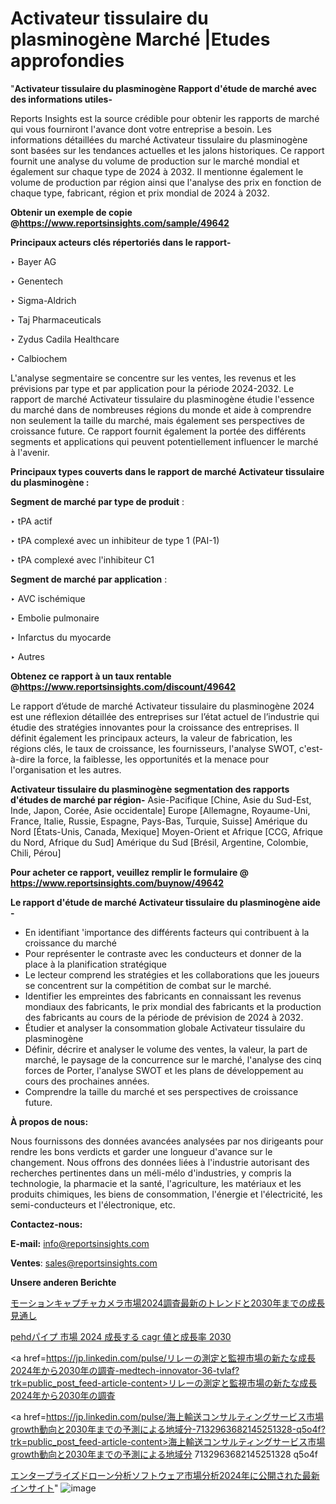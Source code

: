 # Activateur tissulaire du plasminogène Marché |Etudes approfondies

"<strong>Activateur tissulaire du plasminogène Rapport d'étude de marché avec des informations utiles-</strong>

Reports Insights est la source crédible pour obtenir les rapports de marché qui vous fourniront l'avance dont votre entreprise a besoin. Les informations détaillées du marché Activateur tissulaire du plasminogène sont basées sur les tendances actuelles et les jalons historiques. Ce rapport fournit une analyse du volume de production sur le marché mondial et également sur chaque type de 2024 à 2032. Il mentionne également le volume de production par région ainsi que l'analyse des prix en fonction de chaque type, fabricant, région et prix mondial de 2024 à 2032.

<strong><b>Obtenir un exemple de copie @</b></strong><a href=https://www.reportsinsights.com/sample/49642><strong><b>https://www.reportsinsights.com/sample/49642</b></strong></a>

<b>Principaux acteurs clés répertoriés dans le rapport-</b>

<b> </b>‣ Bayer AG

‣ Genentech

‣ Sigma-Aldrich

‣ Taj Pharmaceuticals

‣ Zydus Cadila Healthcare

‣ Calbiochem

L'analyse segmentaire se concentre sur les ventes, les revenus et les prévisions par type et par application pour la période 2024-2032. Le rapport de marché Activateur tissulaire du plasminogène étudie l'essence du marché dans de nombreuses régions du monde et aide à comprendre non seulement la taille du marché, mais également ses perspectives de croissance future. Ce rapport fournit également la portée des différents segments et applications qui peuvent potentiellement influencer le marché à l'avenir.

<strong>Principaux types couverts dans le rapport de marché Activateur tissulaire du plasminogène :</strong>

<strong>Segment de marché par type de produit</strong> :

‣ tPA actif

‣ tPA complexé avec un inhibiteur de type 1 (PAI-1)

‣ tPA complexé avec l'inhibiteur C1

<strong>Segment de marché par application</strong> :

‣ AVC ischémique

‣ Embolie pulmonaire

‣ Infarctus du myocarde

‣ Autres

<strong><b>Obtenez ce rapport à un taux rentable @</b></strong><a href=https://www.reportsinsights.com/discount/49642><strong><b>https://www.reportsinsights.com/discount/49642</b></strong></a>

Le rapport d’étude de marché Activateur tissulaire du plasminogène 2024 est une réflexion détaillée des entreprises sur l’état actuel de l’industrie qui étudie des stratégies innovantes pour la croissance des entreprises. Il définit également les principaux acteurs, la valeur de fabrication, les régions clés, le taux de croissance, les fournisseurs, l'analyse SWOT, c'est-à-dire la force, la faiblesse, les opportunités et la menace pour l'organisation et les autres.

<strong>Activateur tissulaire du plasminogène segmentation des rapports d'études de marché par région-</strong>
Asie-Pacifique [Chine, Asie du Sud-Est, Inde, Japon, Corée, Asie occidentale]
Europe [Allemagne, Royaume-Uni, France, Italie, Russie, Espagne, Pays-Bas, Turquie, Suisse]
Amérique du Nord [États-Unis, Canada, Mexique]
Moyen-Orient et Afrique [CCG, Afrique du Nord, Afrique du Sud]
Amérique du Sud [Brésil, Argentine, Colombie, Chili, Pérou]

<strong>Pour acheter ce rapport, veuillez remplir le formulaire @   <a href=https://www.reportsinsights.com/buynow/49642>https://www.reportsinsights.com/buynow/49642</a></strong>

<strong>Le rapport d'étude de marché Activateur tissulaire du plasminogène aide -</strong>
<ul>
  <li>En identifiant 'importance des différents facteurs qui contribuent à la croissance du marché</li>
  <li>Pour représenter le contraste avec les conducteurs et donner de la place à la planification stratégique</li>
  <li>Le lecteur comprend les stratégies et les collaborations que les joueurs se concentrent sur la compétition de combat sur le marché.</li>
  <li>Identifier les empreintes des fabricants en connaissant les revenus mondiaux des fabricants, le prix mondial des fabricants et la production des fabricants au cours de la période de prévision de 2024 à 2032.</li>
  <li>Étudier et analyser la consommation globale Activateur tissulaire du plasminogène</li>
  <li>Définir, décrire et analyser le volume des ventes, la valeur, la part de marché, le paysage de la concurrence sur le marché, l'analyse des cinq forces de Porter, l'analyse SWOT et les plans de développement au cours des prochaines années.</li>
  <li>Comprendre la taille du marché et ses perspectives de croissance future.</li>
</ul>
<strong>À propos de nous:</strong>

Nous fournissons des données avancées analysées par nos dirigeants pour rendre les bons verdicts et garder une longueur d'avance sur le changement. Nous offrons des données liées à l'industrie autorisant des recherches pertinentes dans un méli-mélo d'industries, y compris la technologie, la pharmacie et la santé, l'agriculture, les matériaux et les produits chimiques, les biens de consommation, l'énergie et l'électricité, les semi-conducteurs et l'électronique, etc.

<strong>Contactez-nous:</strong>

<strong>E-mail:</strong> <a href=mailto:info@reportsinsights.com>info@reportsinsights.com</a>

<strong>Ventes</strong>: <a href=mailto:sales@reportsinsights.com>sales@reportsinsights.com</a>

<strong>Unsere anderen Berichte</strong>

<a href=https://www.linkedin.com/pulse/モーションキャプチャカメラ市場2024調査最新のトレンドと2030年までの成長見通し-reports-insights-expert-bhere/>モーションキャプチャカメラ市場2024調査最新のトレンドと2030年までの成長見通し</a>

<a href=https://www.linkedin.com/pulse/pehdパイプ-市場-2024-成長する-cagr-値と成長率-2030-tribunal-analytics-360-okgif/>pehdパイプ 市場 2024 成長する cagr 値と成長率 2030</a>

<a href=https://jp.linkedin.com/pulse/リレーの測定と監視市場の新たな成長2024年から2030年の調査-medtech-innovator-36-tvlaf?trk=public_post_feed-article-content>リレーの測定と監視市場の新たな成長2024年から2030年の調査</a>

<a href=https://jp.linkedin.com/pulse/海上輸送コンサルティングサービス市場growth動向と2030年までの予測による地域分-7132963682145251328-q5o4f?trk=public_post_feed-article-content>海上輸送コンサルティングサービス市場growth動向と2030年までの予測による地域分 7132963682145251328 q5o4f</a>

<a href=https://www.linkedin.com/pulse/エンタープライズドローン分析ソフトウェア市場分析2024年に公開された最新インサイト-tribunal-analytics-360-ttfif/>エンタープライズドローン分析ソフトウェア市場分析2024年に公開された最新インサイト</a>"
![image](https://github.com/daminid12/RIreport/assets/158430485/1e38a224-2588-43ca-b8f0-30eab24d2649)
